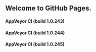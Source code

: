 ## Welcome to GitHub Pages.

#### AppVeyor CI (build 1.0.243)

#### AppVeyor CI (build 1.0.244)

#### AppVeyor CI (build 1.0.245)
